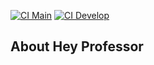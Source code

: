 [![CI Main](https://github.com/maurokrugerjr/hey-professor/actions/workflows/laravel.yml/badge.svg?branch=main)](https://github.com/maurokrugerjr/hey-professor/actions/workflows/laravel.yml)
[![CI Develop](https://github.com/maurokrugerjr/hey-professor/actions/workflows/laravel.yml/badge.svg?branch=develop)](https://github.com/maurokrugerjr/hey-professor/actions/workflows/laravel.yml)

## About Hey Professor 
